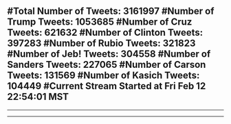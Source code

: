 #Total Number of Tweets: 3161997 
#Number of Trump Tweets: 1053685
#Number of Cruz Tweets: 621632
#Number of Clinton Tweets: 397283
#Number of Rubio Tweets: 321823
#Number of Jeb! Tweets: 304558
#Number of Sanders Tweets: 227065
#Number of Carson Tweets: 131569
#Number of Kasich Tweets: 104449
#Current Stream Started at Fri Feb 12 22:54:01 MST
---
---
---
